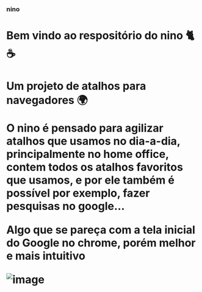 ### nino
<h1>Bem vindo ao respositório do nino 🐈☕<h1>
<b>Um projeto de atalhos para navegadores 🌍</b>
<p>O <b>nino</b> é pensado para agilizar atalhos que usamos no dia-a-dia, principalmente no home office, contem todos os atalhos favoritos que usamos, e por ele também é possível por exemplo, fazer pesquisas no google...</p>
  
  <p> Algo que se pareça com a tela inicial do Google no chrome, porém melhor e mais intuitivo</p>
  
![image](https://user-images.githubusercontent.com/81270415/128084482-65bc0577-cb5f-4c26-b4a6-ab24146ee219.png)
